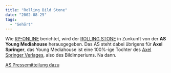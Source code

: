 ```yaml
---
title: "Rolling Bild Stone"
date: "2002-08-25"
tags:
  - "Gehört"
---
```


Wie [RP-ONLINE](https://web.archive.org/web/20041114104122/http://www.rp-online.de/news/multimedia/allgemein/2002-0823/rollingstone.html "Axel-Springer-Tochter neuer Herausgeber von Rolling Stone [deutsch]") berichtet, wird der [ROLLING STONE](https://web.archive.org/web/20041114104122/http://www.rollingstone.com/ "Rolling Stone Homepage [englisch]") in Zunkunft von der **AS Young Mediahouse** herausgegeben. Das AS steht dabei übrigens für **Axel Springer**, das Young Mediahouse ist eine 100%-ige Tochter des [Axel Springer Verlages](https://web.archive.org/web/20041114104122/http://www.asv.de/ "Axel Springer Verlag Homepage [deutsch, Java]"), also des Bildimperiums. Na dann.

[AS Pressemitteilung dazu](https://web.archive.org/web/20041114104122/http://www.asv.de/inhalte/pressese/inhalte/presse/2649.html)
